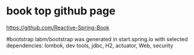 # book top github page

https://github.com/Reactive-Spring-Book


#bootstrap
labm/bootstrap  was generated  in start.spring.io  with selected dependencies:
lombok, dev tools, jdbc, H2, actuator, Web, security
